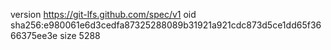 version https://git-lfs.github.com/spec/v1
oid sha256:e980061e6d3cedfa87325288089b31921a921cdc873d5ce1dd65f3666375ee3e
size 5288
